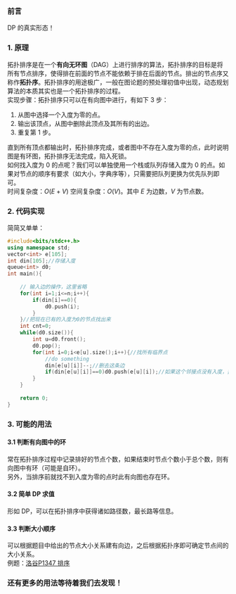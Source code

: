 ### 前言  
DP 的真实形态！  
### 1. 原理  
拓扑排序是在一个**有向无环图**（DAG）上进行排序的算法，拓扑排序的目标是将所有节点排序，使得排在前面的节点不能依赖于排在后面的节点。排出的节点序又称作**拓扑序**。拓扑排序的用途极广，一般在图论题的预处理初值中出现，动态规划算法的本质其实也是一个拓扑排序的过程。  
实现步骤：拓扑排序只可以在有向图中进行，有如下 $3$ 步：  
1. 从图中选择一个入度为零的点。
2. 输出该顶点，从图中删除此顶点及其所有的出边。  
3. 重复第 $1$ 步。  

直到所有顶点都输出时，拓扑排序完成，或者图中不存在入度为零的点，此时说明图是有环图，拓扑排序无法完成，陷入死锁。  
如何找入度为 $0$ 的点呢？我们可以单独使用一个栈或队列存储入度为 $0$ 的点。如果对节点的顺序有要求（如大小，字典序等），只需要把队列更换为优先队列即可。  
时间复杂度：$O(E+V)$ 空间复杂度：$O(V)$。其中 $E$ 为边数，$V$ 为节点数。  
### 2. 代码实现  
简简又单单：  
```cpp
#include<bits/stdc++.h>
using namespace std;
vector<int> e[105];
int din[105];//存储入度 
queue<int> d0;
int main(){
	
	// 输入边的操作，这里省略 
	for(int i=1;i<=n;i++){
		if(din[i]==0){
			d0.push(i);
		}
	}//把现在已有的入度为0的节点找出来 
	int cnt=0;
	while(d0.size()){
		int u=d0.front();
		d0.pop();
		for(int i=0;i<e[u].size();i++){//找所有临界点 
			//do something 
			din[e[u][i]]--;//删去这条边 
			if(din[e[u][i]]==0)d0.push(e[u][i]);//如果这个邻接点没有入度，把它加入队列 
		}
	}	
	
	return 0;
}
```  
### 3. 可能的用法  
#### 3.1 判断有向图中的环  
常在拓扑排序过程中记录排好的节点个数，如果结束时节点个数小于总个数，则有向图中有环（可能是自环）。  
另外，当排序前就找不到入度为零的点时此有向图也存在环。  
#### 3.2 简单 DP 求值  
形如 DP，可以在拓扑排序中获得诸如路径数，最长路等信息。  
#### 3.3 判断大小顺序  
可以根据题目中给出的节点大小关系建有向边，之后根据拓扑序即可确定节点间的大小关系。  
例题：[洛谷P1347 排序](https://www.luogu.com.cn/problem/P1347)  
### 还有更多的用法等待着我们去发现！